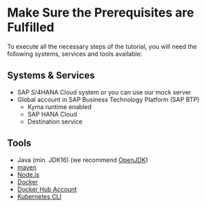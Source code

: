 # Make Sure the Prerequisites are Fulfilled

To execute all the necessary steps of the tutorial, you will need the following systems, services and tools available:  

## Systems & Services

* SAP S/4HANA Cloud system or you can use our mock server
* Global account in SAP Business Technology Platform (SAP BTP)
  * Kyma runtime enabled
  * SAP HANA Cloud
  * Destination service

## Tools

* Java (min. JDK16) (we recommend [OpenJDK](https://openjdk.java.net/install/))
* [maven](https://maven.apache.org/install.html)
* [Node.js](https://nodejs.org/en/download/)
* [Docker](https://hub.docker.com/)
* [Docker Hub Account](https://docs.docker.com/get-started/#download-and-install-docker) 
* [Kubernetes CLI](https://kubernetes.io/docs/tasks/tools/#kubectl)

